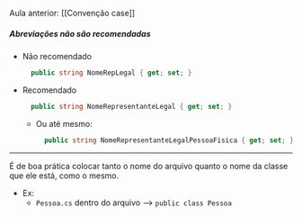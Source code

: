 
Aula anterior: [[Convenção case]]

##### Abreviações não são recomendadas

- Não recomendado
	```C#
	  public string NomeRepLegal { get; set; }
	```
	
- Recomendado
	```C#
	  public string NomeRepresentanteLegal { get; set; }
	```
	
	- Ou até mesmo:
		```C#
		  public string NomeRepresentanteLegalPessoaFisica { get; set; }
		```

---
É de boa prática colocar tanto o nome do arquivo quanto o nome da classe que ele está, como o mesmo.

- Ex: 
	- `Pessoa.cs` dentro do arquivo -->  `public class Pessoa`

